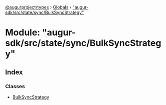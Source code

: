 [@augurproject/types](../README.md) › [Globals](../globals.md) › ["augur-sdk/src/state/sync/BulkSyncStrategy"](_augur_sdk_src_state_sync_bulksyncstrategy_.md)

# Module: "augur-sdk/src/state/sync/BulkSyncStrategy"

## Index

### Classes

* [BulkSyncStrategy](../classes/_augur_sdk_src_state_sync_bulksyncstrategy_.bulksyncstrategy.md)
